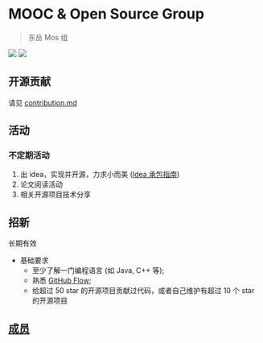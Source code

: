 # MOOC & Open Source Group

>东岳 Mos 组

[![](https://img.shields.io/badge/member-12-blue.svg)](https://github.com/dyweb/mos/blob/master/members.md)
![](https://img.shields.io/badge/%20focus-MOOC%20%26%20open%20source%20-blue.svg)

## 开源贡献

请见 [contribution.md](./contribution.md)

## 活动

### 不定期活动

1. 出 idea，实现并开源，力求小而美 ([Idea 承包指南](./idea-intro.md))
2. 论文阅读活动
3. 相关开源项目技术分享

## 招新

长期有效

- 基础要求
  - 至少了解一门编程语言 (如 Java, C++ 等);
  - 熟悉 [GitHub Flow](https://guides.github.com/introduction/flow/);
  - 给超过 50 star 的开源项目贡献过代码，或者自己维护有超过 10 个 star 的开源项目

## [成员](members.md)
